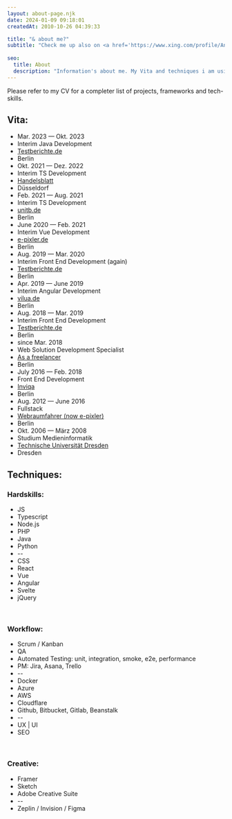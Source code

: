 ```yaml
---
layout: about-page.njk
date: 2024-01-09 09:18:01
createdAt: 2010-10-26 04:39:33

title: "& about me?"
subtitle: "Check me up also on <a href='https://www.xing.com/profile/Andre_Kelling' rel='noreferrer noopener' target='_blank' title='me on Xing'>Xing</a> and <a href='https://www.linkedin.com/in/andr%C3%A9-kelling/' rel='noreferrer noopener' target='_blank' title='me on LinkedIn'>LinkedIn</a> networks"  
  
seo:
  title: About
  description: "Information's about me. My Vita and techniques i am using."
---
```



Please refer to my CV for a completer list of projects, frameworks and tech-skills.

<div class="twocol fleft">
<h2>Vita:</h2>

<ul>
	<li>Mar. 2023 — Okt. 2023</li>
	<li>Interim Java Development</li>
	<li><a href="https://www.testberichte.de/" rel="noreferrer noopener" target="_blank" title="Testberichte.de website">Testberichte.de</a></li>
	<li>Berlin</li>
	<li>Okt. 2021 — Dez. 2022</li>
	<li>Interim TS Development</li>
	<li><a href="https://www.handelsblatt.com" rel="noreferrer noopener" target="_blank" title="handelsblatt.com website">Handelsblatt</a></li>
	<li>Düsseldorf</li>
	<li>Feb. 2021 — Aug. 2021</li>
	<li>Interim TS Development</li>
	<li><a href="https://unitb.de" rel="noreferrer noopener" target="_blank" title="unitb.de website">unitb.de</a></li>
	<li>Berlin</li>
	<li>June 2020 — Feb. 2021</li>
	<li>Interim Vue Development</li>
	<li><a href="https://www.e-pixler.de/" rel="noreferrer noopener" target="_blank" title="e-pixler.de website">e-pixler.de</a></li>
	<li>Berlin</li>
	<li>Aug. 2019 — Mar. 2020</li>
	<li>Interim Front End Development (again)</li>
	<li><a href="https://www.testberichte.de/" rel="noreferrer noopener" target="_blank" title="Testberichte.de website">Testberichte.de</a></li>
	<li>Berlin</li>
	<li>Apr. 2019 — June 2019</li>
	<li>Interim Angular Development</li>
	<li><a href="https://vilua.de/" rel="noreferrer noopener" target="_blank" title="vilua.de website">vilua.de</a></li>
	<li>Berlin</li>
	<li>Aug. 2018 — Mar. 2019</li>
	<li>Interim Front End Development</li>
	<li><a href="https://www.testberichte.de/" rel="noreferrer noopener" target="_blank" title="Testberichte.de website">Testberichte.de</a></li>
	<li>Berlin</li>
	<li>since Mar. 2018</li>
	<li>Web Solution Development Specialist</li>
	<li><a href="/" title="for various agencies, clients, companies and associations">As a freelancer</a></li>
	<li>Berlin</li>
	<li>July 2016 — Feb. 2018</li>
	<li>Front End Development</li>
	<li><a href="https://inviqa.com/" rel="noreferrer noopener" target="_blank">Inviqa</a></li>
	<li>Berlin</li>
	<li>Aug. 2012 — June 2016</li>
	<li>Fullstack</li>
	<li><a href="https://web.archive.org/web/20160402173932/https://www.webraumfahrer.com/" rel="noreferrer noopener" target="_blank">Webraumfahrer (now e-pixler)</a></li>
	<li>Berlin</li>
	<li>Okt. 2006 — März 2008</li>
	<li>Studium Medieninformatik</li>
	<li><a href="https://web.archive.org/web/20160402173932/http://web.inf.tu-dresden.de/MI/" rel="noreferrer noopener" target="_blank">Technische Universität Dresden</a></li>
	<li>Dresden</li>
</ul>
</div>
<div class="twocol fright">

<h2>Techniques:</h2>

<h3>Hardskills:</h3>

<ul>
	<li class="per90">JS</li>
	<li class="per80">Typescript</li>
	<li class="per70">Node.js</li>
	<li class="per70">PHP</li>
	<li class="per80">Java</li>
	<li class="per40">Python</li>
	<li class="per50">--</li>
	<li class="per70">CSS</li>
	<li class="per60">React</li>
	<li class="per60">Vue</li>
	<li class="per80">Angular</li>
	<li class="per50">Svelte</li>
	<li class="per60">jQuery</li>
</ul>

<p>&nbsp;</p>

<h3>Workflow:</h3>

<ul>
	<li class="per70">Scrum / Kanban</li>
	<li class="per60">QA</li>
	<li class="per70">Automated Testing: unit, integration, smoke, e2e, performance</li>
	<li class="per60">PM: Jira, Asana, Trello</li>
	<li class="per50">--</li>
	<li class="per70">Docker</li>
	<li class="per70">Azure</li>
	<li class="per40">AWS</li>
	<li class="per30">Cloudflare</li>
	<li class="per70">Github, Bitbucket, Gitlab, Beanstalk</li>
	<li class="per50">--</li>
	<li class="per60">UX | UI</li>
	<li class="per70">SEO</li>
</ul>

<p>&nbsp;</p>

<h3>Creative:</h3>

<ul>
	<li class="per30">Framer</li>
	<li class="per70">Sketch</li>
	<li class="per70">Adobe Creative Suite</li>
	<li class="per50">--</li>
	<li class="per60">Zeplin / Invision / Figma</li>
</ul>
</div>
